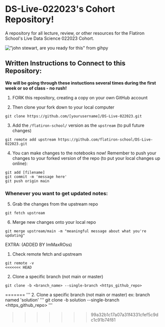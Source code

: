 # DS-Live-022023's Cohort Repository!

A repository for all lecture, review, or other resources for the Flatiron School's Live Data Science 022023 Cohort.

!["john stewart, are you ready for this" from gihpy](https://media.giphy.com/media/12WPxqBJAwOuIM/giphy.gif)

## Written Instructions to Connect to this Repository:

**We will be going through these instuctions several times during the first week or so of class - no rush!**

1. FORK this repository, creating a copy on your own GitHub account

2. Then clone your fork down to your local computer
```
git clone https://github.com/[yourusername]/DS-Live-022023.git
```

3. Add the `/flatiron-school/` version as the `upstream` (to pull future changes)
```
git remote add upstream https://github.com/flatiron-school/DS-Live-022023.git
```

4. You can make changes to the notebooks now! Remember to push your changes to your forked version of the repo (to put your local changes up online):
```
git add [filename]
git commit -m 'message here'
git push origin main
```

### Whenever you want to get updated notes:

5. Grab the changes from the upstream repo
```
git fetch upstream
```

6. Merge new changes onto your local repo
```
git merge upstream/main -m "meaningful message about what you're updating"
```

EXTRA: (ADDED BY ImMaxROss)
1. Check remote fetch and upstream
```
git remote -v
<<<<<<< HEAD
```
2. Clone a specific branch (not main or master)
```
git clone -b <branch_name> --single-branch <https_github_repo>
```
=======
'''
2. Clone a specific branch (not main or master) ex: branch named 'solution'
'''
git clone -b solution --single-branch <https_github_repo>
'''
>>>>>>> 99a32b1c17a07a31f4331cfef5c9dc1c91b74f81
